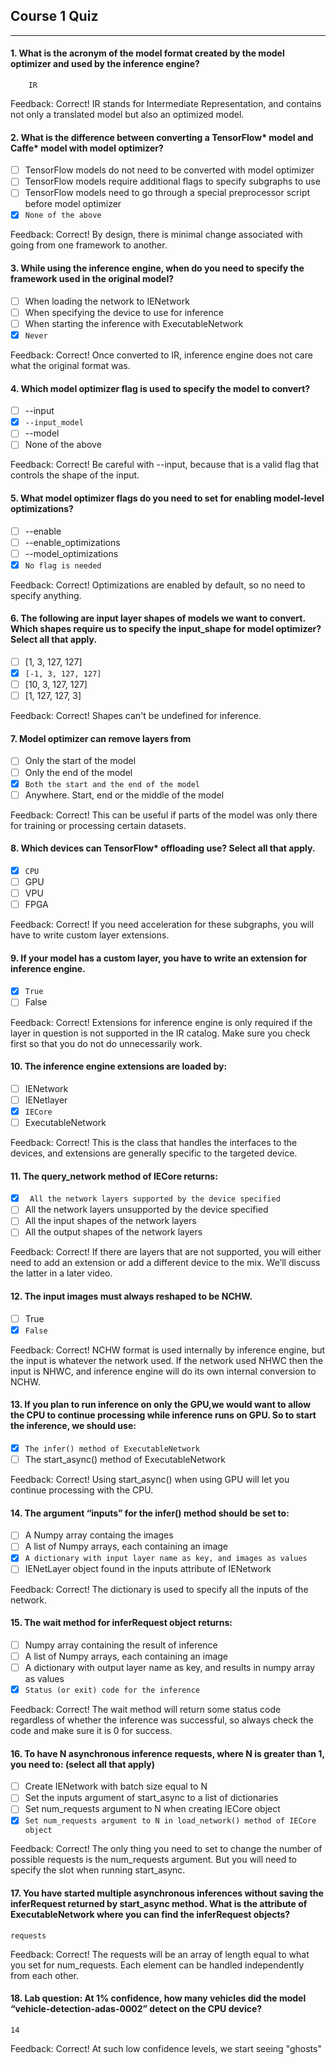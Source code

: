 ## Course 1 Quiz

---

#### 1. What is the acronym of the model format created by the model optimizer and used by the inference engine?

`     IR     `

Feedback: Correct! IR stands for Intermediate Representation, and contains not only a translated model but also an optimized model.

#### 2.	What is the difference between converting a TensorFlow* model and Caffe* model with model optimizer?

- [ ] TensorFlow models do not need to be converted with model optimizer
- [ ] TensorFlow models require additional flags to specify subgraphs to use
- [ ] TensorFlow models need to go through a special preprocessor script before model optimizer
- [x] `None of the above`

Feedback: Correct! By design, there is minimal change associated with going from one framework to another.

#### 3.	While using the inference engine, when do you need to specify the framework used in the original model?

- [ ] When loading the network to IENetwork
- [ ] When specifying the device to use for inference
- [ ] When starting the inference with ExecutableNetwork
- [x] `Never`

Feedback: Correct! Once converted to IR, inference engine does not care what the original format was.


#### 4.	Which model optimizer flag is used to specify the model to convert?

- [ ] --input
- [x] `--input_model`
- [ ] --model
- [ ] None of the above

Feedback: Correct! Be careful with --input, because that is a valid flag that controls the shape of the input.

#### 5.	What model optimizer flags do you need to set for enabling model-level optimizations?

- [ ] --enable
- [ ] --enable_optimizations
- [ ] --model_optimizations
- [x] `No flag is needed`

Feedback: Correct! Optimizations are enabled by default, so no need to specify anything.


#### 6. The following are input layer shapes of models we want to convert. Which shapes require us to specify the input_shape for model optimizer? Select all that apply.

- [ ] [1, 3, 127, 127]
- [x] `[-1, 3, 127, 127]`
- [ ] [10, 3, 127, 127]
- [ ] [1, 127, 127, 3]

Feedback: Correct! Shapes can't be undefined for inference.

#### 7. Model optimizer can remove layers from

- [ ] Only the start of the model
- [ ] Only the end of the model
- [x] `Both the start and the end of the model`
- [ ] Anywhere. Start, end or the middle of the model

Feedback: Correct! This can be useful if parts of the model was only there for training or processing certain datasets.

#### 8. Which devices can TensorFlow* offloading use? Select all that apply.

- [x] `CPU`
- [ ] GPU
- [ ] VPU
- [ ] FPGA

Feedback: Correct! If you need acceleration for these subgraphs, you will have to write custom layer extensions.

#### 9. If your model has a custom layer, you have to write an extension for inference engine.

- [x] `True`
- [ ] False

Feedback: Correct! Extensions for inference engine is only required if the layer in question is not supported in the IR catalog. Make sure you check first so that you do not do unnecessarily work.

#### 10. The inference engine extensions are loaded by:

- [ ] IENetwork
- [ ] IENetlayer
- [x] `IECore`
- [ ] ExecutableNetwork

Feedback: Correct! This is the class that handles the interfaces to the devices, and extensions are generally specific to the targeted device.

#### 11. The query_network method of IECore returns:

- [x] ` All the network layers supported by the device specified`
- [ ] All the network layers unsupported by the device specified
- [ ] All the input shapes of the network layers
- [ ] All the output shapes of the network layers

Feedback: Correct! If there are layers that are not supported, you will either need to add an extension or add a different device to the mix. We’ll discuss the latter in a later video.

#### 12. The input images must always reshaped to be NCHW.

- [ ] True
- [x] `False`

Feedback: Correct! NCHW format is used internally by inference engine, but the input is whatever the network used. If the network used NHWC then the input is NHWC, and inference engine will do its own internal conversion to NCHW.

#### 13. If you plan to run inference on only the GPU,we would want to allow the CPU to continue processing while inference runs on GPU. So to start the inference, we should use:

- [x] `The infer() method of ExecutableNetwork`
- [ ] The start_async() method of ExecutableNetwork

Feedback: Correct! Using start_async() when using GPU will let you continue processing with the CPU.

#### 14. The argument “inputs” for the infer() method should be set to:

- [ ] A Numpy array containg the images
- [ ] A list of Numpy arrays, each containing an image
- [x] `A dictionary with input layer name as key, and images as values`
- [ ] IENetLayer object found in the inputs attribute of IENetwork

Feedback: Correct! The dictionary is used to specify all the inputs of the network.

#### 15. The wait method for inferRequest object returns:

- [ ] Numpy array containing the result of inference
- [ ] A list of Numpy arrays, each containing an image
- [ ] A dictionary with output layer name as key, and results in numpy array as values
- [x] `Status (or exit) code for the inference`

Feedback: Correct! The wait method will return some status code regardless of whether the inference was successful, so always check the code and make sure it is 0 for success.

#### 16. To have N asynchronous inference requests, where N is greater than 1, you need to: (select all that apply)

- [ ] Create IENetwork with batch size equal to N
- [ ] Set the inputs argument of start_async to a list of dictionaries
- [ ] Set num_requests argument to N when creating IECore object
- [x] `Set num_requests argument to N in load_network() method of IECore object`

Feedback: Correct! The only thing you need to set to change the number of possible requests is the num_requests argument. But you will need to specify the slot when running start_async.

#### 17. You have started multiple asynchronous inferences without saving the inferRequest returned by start_async method. What is the attribute of ExecutableNetwork where you can find the inferRequest objects?

`requests`

Feedback: Correct! The requests will be an array of length equal to what you set for num_requests. Each element can be handled independently from each other.

#### 18. Lab question: At 1% confidence, how many vehicles did the model “vehicle-detection-adas-0002” detect on the CPU device?

`14`

Feedback: Correct! At such low confidence levels, we start seeing "ghosts"

